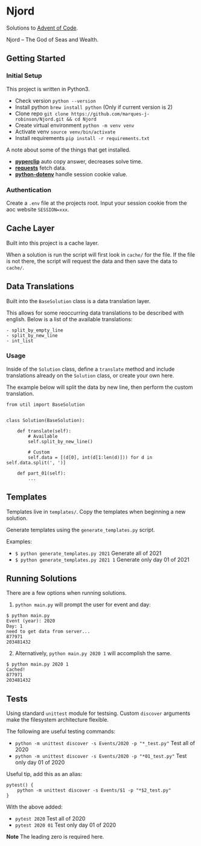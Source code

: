 # Njord
Solutions to [Advent of Code](https://adventofcode.com/).

Njord – The God of Seas and Wealth.

## Getting Started
### Initial Setup
This project is written in Python3.

- Check version `python --version`
- Install python `brew install python` (Only if current version is 2)
- Clone repo `git clone https://github.com/marques-j-robinson/Njord.git && cd Njord`
- Create virtual environment `python -m venv venv`
- Activate venv `source venv/bin/activate`
- Install requirements `pip install -r requirements.txt`

A note about some of the things that get installed.

- **[pyperclip](https://pypi.org/project/pyperclip/)**
auto copy answer, decreases solve time.
- **[requests](https://pypi.org/project/requests/)** fetch data.
- **[python-dotenv](https://pypi.org/project/python-dotenv/)**
handle session cookie value.

### Authentication
Create a `.env` file at the projects root.
Input your session cookie from the aoc website `SESSION=xxx`.

## Cache Layer
Built into this project is a cache layer.

When a solution is run the script will first look in `cache/` for the file.
If the file is not there, the script will request the data and then save the data to `cache/`.

## Data Translations
Built into the `BaseSolution` class is a data translation layer.

This allows for some reoccurring data translations to be described with english.
Below is a list of the available translations:

```
- split_by_empty_line
- split_by_new_line
- int_list
```

### Usage
Inside of the `Solution` class, define a `translate` method and include
translations already on the `Solution` class, or create your own here.

The example below will split the data by new line, then perform the custom translation.
```
from util import BaseSolution


class Solution(BaseSolution):

    def translate(self):
        # Available
        self.split_by_new_line()

        # Custom
        self.data = [(d[0], int(d[1:len(d)])) for d in self.data.split(', ')]

    def part_01(self):
        ...
```

## Templates
Templates live in `templates/`. Copy the templates when beginning a new solution.

Generate templates using the `generate_templates.py` script.

Examples:
- `$ python generate_templates.py 2021` Generate all of 2021
- `$ python generate_templates.py 2021 1` Generate only day 01 of 2021

## Running Solutions
There are a few options when running solutions.
1) `python main.py` will prompt the user for event and day:

```
$ python main.py
Event (year): 2020
Day: 1
need to get data from server...
877971
203481432
```

2) Alternatively, `python main.py 2020 1` will accomplish the same.

```
$ python main.py 2020 1
Cached!
877971
203481432
```

## Tests
Using standard `unittest` module for testsing.
Custom `discover` arguments make the filesystem architecture flexible.


The following are useful testing commands:
- `python -m unittest discover -s Events/2020 -p "*_test.py"` Test all of 2020
- `python -m unittest discover -s Events/2020 -p "*01_test.py"` Test only day 01 of 2020

Useful tip, add this as an alias:

```
pytest() {
    python -m unittest discover -s Events/$1 -p "*$2_test.py"
}
```

With the above added:
- `pytest 2020` Test all of 2020
- `pytest 2020 01` Test only day 01 of 2020

**Note** The leading zero is required here.
